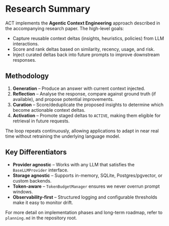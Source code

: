 # Research Summary

ACT implements the **Agentic Context Engineering** approach described in the accompanying research paper. The high-level goals:

- Capture reusable context deltas (insights, heuristics, policies) from LLM interactions.
- Score and rank deltas based on similarity, recency, usage, and risk.
- Inject curated deltas back into future prompts to improve downstream responses.

## Methodology

1. **Generation** – Produce an answer with current context injected.
2. **Reflection** – Analyse the response, compare against ground truth (if available), and propose potential improvements.
3. **Curation** – Score/deduplicate the proposed insights to determine which become actionable context deltas.
4. **Activation** – Promote staged deltas to `ACTIVE`, making them eligible for retrieval in future requests.

The loop repeats continuously, allowing applications to adapt in near real time without retraining the underlying language model.

## Key Differentiators

- **Provider agnostic** – Works with any LLM that satisfies the `BaseLLMProvider` interface.
- **Storage agnostic** – Supports in-memory, SQLite, Postgres/pgvector, or custom backends.
- **Token-aware** – `TokenBudgetManager` ensures we never overrun prompt windows.
- **Observability-first** – Structured logging and configurable thresholds make it easy to monitor drift.

For more detail on implementation phases and long-term roadmap, refer to `planning.md` in the repository root.

